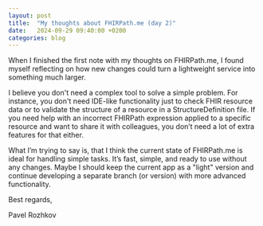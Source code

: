 ```yaml
---
layout: post
title:  "My thoughts about FHIRPath.me (day 2)"
date:   2024-09-29 09:40:00 +0200
categories: blog
---
```

When I finished the first note with my thoughts on FHIRPath.me, I found myself reflecting on how new changes could turn a lightweight service into something much larger.

I believe you don't need a complex tool to solve a simple problem. For instance, you don't need IDE-like functionality just to check FHIR resource data or to validate the structure of a resource in a StructureDefinition file. If you need help with an incorrect FHIRPath expression applied to a specific resource and want to share it with colleagues, you don’t need a lot of extra features for that either.

What I’m trying to say is, that I think the current state of FHIRPath.me is ideal for handling simple tasks. It’s fast, simple, and ready to use without any changes. Maybe I should keep the current app as a "light" version and continue developing a separate branch (or version) with more advanced functionality.

Best regards,

Pavel Rozhkov